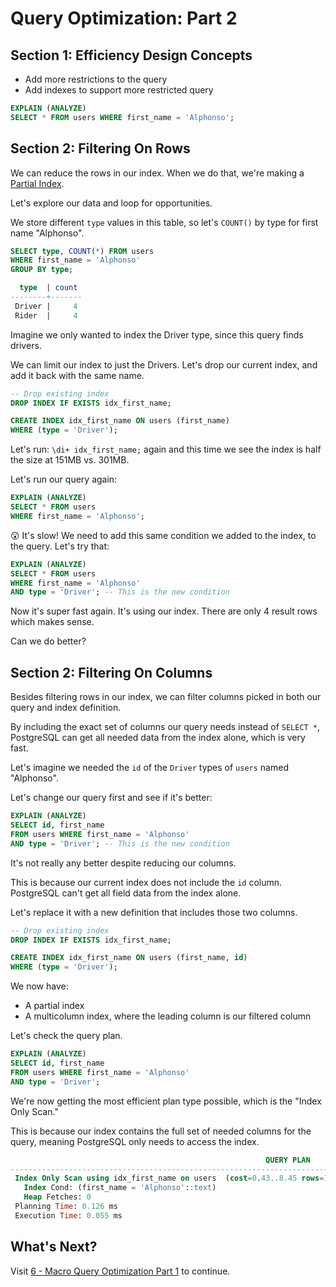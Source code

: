 # Query Optimization: Part 2

## Section 1: Efficiency Design Concepts
- Add more restrictions to the query
- Add indexes to support more restricted query

```sql
EXPLAIN (ANALYZE)
SELECT * FROM users WHERE first_name = 'Alphonso';
```

## Section 2: Filtering On Rows
We can reduce the rows in our index. When we do that, we're making a [Partial Index](https://www.postgresql.org/docs/current/indexes-partial.html).

Let's explore our data and loop for opportunities.

We store different `type` values in this table, so let's `COUNT()` by type for first name "Alphonso".

```sql
SELECT type, COUNT(*) FROM users
WHERE first_name = 'Alphonso'
GROUP BY type;

  type  | count
--------+-------
 Driver |     4
 Rider  |     4
```

Imagine we only wanted to index the Driver type, since this query finds drivers.

We can limit our index to just the Drivers. Let's drop our current index, and add it back with the same name.

```sql
-- Drop existing index
DROP INDEX IF EXISTS idx_first_name;

CREATE INDEX idx_first_name ON users (first_name)
WHERE (type = 'Driver');
```

Let's run: `\di+ idx_first_name;` again and this time we see the index is half the size at 151MB vs. 301MB.

Let's run our query again:

```sql
EXPLAIN (ANALYZE)
SELECT * FROM users
WHERE first_name = 'Alphonso';
```

😲 It's slow! We need to add this same condition we added to the index, to the query. Let's try that:


```sql
EXPLAIN (ANALYZE)
SELECT * FROM users
WHERE first_name = 'Alphonso'
AND type = 'Driver'; -- This is the new condition
```

Now it's super fast again. It's using our index. There are only 4 result rows which makes sense.

Can we do better?

## Section 2: Filtering On Columns
Besides filtering rows in our index, we can filter columns picked in both our query and index definition.

By including the exact set of columns our query needs instead of `SELECT *`, PostgreSQL can get all needed data from the index alone, which is very fast.

Let's imagine we needed the `id` of the `Driver` types of `users` named "Alphonso".

Let's change our query first and see if it's better:

```sql
EXPLAIN (ANALYZE)
SELECT id, first_name
FROM users WHERE first_name = 'Alphonso'
AND type = 'Driver'; -- This is the new condition
```

It's not really any better despite reducing our columns.

This is because our current index does not include the `id` column. PostgreSQL can't get all field data from the index alone.

Let's replace it with a new definition that includes those two columns.


```sql
-- Drop existing index
DROP INDEX IF EXISTS idx_first_name;

CREATE INDEX idx_first_name ON users (first_name, id)
WHERE (type = 'Driver');
```

We now have:
- A partial index
- A multicolumn index, where the leading column is our filtered column

Let's check the query plan.

```sql
EXPLAIN (ANALYZE)
SELECT id, first_name
FROM users WHERE first_name = 'Alphonso'
AND type = 'Driver';
```

We're now getting the most efficient plan type possible, which is the "Index Only Scan."

This is because our index contains the full set of needed columns for the query, meaning PostgreSQL only needs to access the index.

```sql
                                                         QUERY PLAN
----------------------------------------------------------------------------------------------------------------------------
 Index Only Scan using idx_first_name on users  (cost=0.43..8.45 rows=1 width=20) (actual time=0.032..0.034 rows=4 loops=1)
   Index Cond: (first_name = 'Alphonso'::text)
   Heap Fetches: 0
 Planning Time: 0.126 ms
 Execution Time: 0.055 ms
```

## What's Next?
Visit [6 - Macro Query Optimization Part 1](/docs/workshop/6_macro_overview_part_1.md) to continue.
